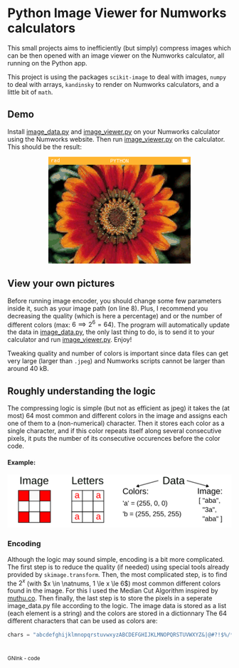 # Python Image Viewer for Numworks calculators

This small projects aims to inefficiently (but simply) compress images which can be then opened with an image viewer on the Numworks calculator, all running on the Python app.

This project is using the packages `scikit-image` to deal with images, `numpy` to deal with arrays, `kandinsky` to render on Numworks calculators, and a little bit of `math`.

## Demo
Install [image_data.py](image_data.py) and [image_viewer.py](image_viewer.py) on your Numworks calculator using the Numworks website. Then run [image_viewer.py](image_viewer.py) on the calculator. This should be the result: 
<center><img src="./Media/Demo.png" alt="Demo picture: a flower"></center>

## View your own pictures
Before running image encoder, you should change some few parameters inside it, such as your image path (on line 8). Plus, I recommend you decreasing the quality (which is here a percentage) and or the number of different colors (max: $6 \implies 2^6 = 64$). The program will automatically update the data in [image_data.py](image_data.py), the only last thing to do, is to send it to your calculator and run [image_viewer.py](image_viewer.py). Enjoy!

Tweaking quality and number of colors is important since data files can get very large (larger than `.jpeg`) and Numworks scripts cannot be larger than around 40 kB.

## Roughly understanding the logic

The compressing logic is simple (but not as efficient as jpeg) it takes the (at most) 64 most common and different colors in the image and assigns each one of them to a (non-numerical) character. Then it stores each color as a single character, and if this color repeats itself along several consecutive pixels, it puts the number of its consecutive occurences before the color code.

#### Example:
<center><img src="./Media/diagram.svg" alt="Demo picture: a flower" height="120"></center>

### Encoding

Although the logic may sound simple, encoding is a bit more complicated. The first step is to reduce the quality (if needed) using special tools already provided by `skimage.transform`. Then, the most complicated step, is to find the $2^x$ (with $x \in \natnums, 1 \le x \le 6$) most common different colors found in the image. For this I used the Median Cut Algorithm inspired by [muthu.co](https://muthu.co/reducing-the-number-of-colors-of-an-image-using-median-cut-algorithm/). Then finally, the last step is to store the pixels in a seperate image_data.py file according to the logic. The image data is stored as a list (each element is a string) and the colors are stored in a dictionnary
The 64 different characters that can be used as colors are:
```Python
chars = "abcdefghijklmnopqrstuvwxyzABCDEFGHIJKLMNOPQRSTUVWXYZ&|@#?!$%/*=+"
```
<br>
<sub>GNInk - code</sub>

